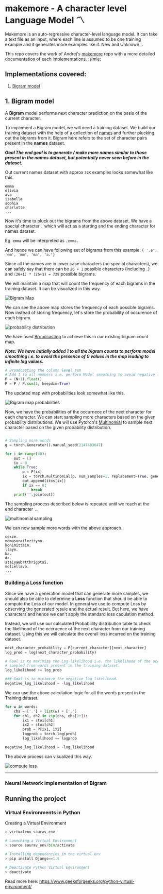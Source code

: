 # makemore - A character level Language Model :part_alternation_mark:

Makemore is an auto-regressive character-level language model. It can take a text file as an input, where each line is assumed to be one training example and it generates more examples like it. New and Unknown...

This repo covers the work of Andrej's [makemore](https://github.com/karpathy/makemore/) repo with a more detailed documentation of each implementations. :simle:

## Implementations covered:

1. [Bigram model](#bigram-model)


## 1. Bigram model

A **Bigram** model performs next character prediction on the basis of the current character.

To implement a Bigram model, we will need a training dataset. We build our training dataset with the help of a collection of [names](/datasets/names.txt) and further plucking out the bigrams from it. Bigram here refers to the set of character pairs present in the **names** dataset.

***Goal The end goal is to generate / make more names similar to those present in the **names** dataset, but potentially never seen before in the dataset.***

Out current names dataset with approx `32K` examples looks somewhat like this.

```
emma
olivia
ava
isabella
sophia
charlotte
...
```

Now it's time to pluck out the bigrams from the above dataset. We have a special character `.` which will act as a starting and the ending character for names dataset.

Eg. `emma` will be interpreted as `.emma.`

And hence we can have following set of bigrams from this example:
`{ '.e', 'em', 'mm', 'ma', 'a.'}`

Since all the names are in lower case characters (no special characters), we can safely say that there can be `26 + 1` possible characters (including `.`) and `(26+1) * (26+1) = 729` possible bigrams.

We will maintain a map that will count the frequency of each bigrams in the training dataset. It can be visualized in this way.

![Bigram Map](/media/bigram_map.png)

We can see the above map stores the frequency of each possible bigrams. Now instead of storing frequency, let's store the probability of occurence of each bigram.

![probability distribution](/media/prob_dist.png)

We have used [Broadcasting](https://numpy.org/doc/stable/user/basics.broadcasting.html) to achieve this in our existing bigram count map.

***Note: We have initially added 1 to all the bigram counts to perform model smoothing i.e. to avoid the presence of 0 values in the map leading to infinite log values.***

```python
# Broadcasting the column level sum
# Add 1 to all numbers i.e. perform Model smoothing to avoid negative log likelihoods
P = (N+1).float()
P = P / P.sum(1, keepdim=True)
```

The updated map with probabilities look somewhat like this.

![Bigram map probabilities](/media/bigram_map_prob.png)

Now, we have the probabilities of the occurnece of the next character for each character. We can start sampling more characters based on the given probability distributions.
We will use Pytorch's [Multinomial](https://pytorch.org/docs/stable/generated/torch.multinomial.html) to sample next character based on the given probability distribution.

```python

# Sampling more words
g = torch.Generator().manual_seed(2147483647)

for i in range(40):
    out = []
    ix = 0
    while True:
        p = P[ix]
        ix = torch.multinomial(p, num_samples=1, replacement=True, generator=g).item()
        out.append(itos[ix])
        if ix == 0:
            break
    print(''.join(out))

```

The sampling process described below is repeated until we reach at the end character `.`.

![multinomial sampling](/media/sampling_multinomial.png)

We can now sample more words with the above approach.

```
cexze.
momasurailezitynn.
konimittain.
llayn.
ka.
da.
staiyaubrtthrigotai.
moliellavo.
...
```

### Building a Loss function

Since we have a generation model that can generate more samples, we should also be able to determine a **Loss** function that should be able to compute the Loss of our model. In general we use to compute Loss by observing the generated resule and the actual result. But here, we have characters and hence we can't apply the standard loss caculation method.

Instead, we will use our calculated Probablility distribution table to check the likelihood of the occruence of the next character from our training dataset. Using this we will calculate the overall loss incurred on the training dataset.

```python
next_character_probability = P[current_character][next_character]
log_prod = log(next_character_probability)

# Goal is to maximize the Log likelihood i.e. the likelihood of the occurnece of the next character
# sampled from words present in the training dataset.
log_likelihood += log_prob

### Goal is to minimize the negative log likelihood.
negative_log_likelihood = -log_likelihood
```

We can use the above calculation logic for all the words present in the Training dataset.

```python
for w in words:
    chs = ['.'] + list(w) + ['.']
    for ch1, ch2 in zip(chs, chs[1:]):
        ix1 = stoi[ch1]
        ix2 = stoi[ch2]
        prob = P[ix1, ix2]
        logprob = torch.log(prob)
        log_likelihood += logprob

negative_log_likelihood = -log_likelihood
```

The above process can visualized this way.

![compute loss](/media/loss_bigram.png)

---
### Neural Network implementation of Bigram

## Running the project
### Virtual Environments in Python

Creating a Virtual Environment

```python
> virtualenv saurav_env

# Launching a Virtual Environment
> source saurav_env/bin/activate

# Installing dependencies in the virtual env
> pip install Django==1.9

# Deactivate Python Virtual Environment
> deactivate
```

Read more here: https://www.geeksforgeeks.org/python-virtual-environment/